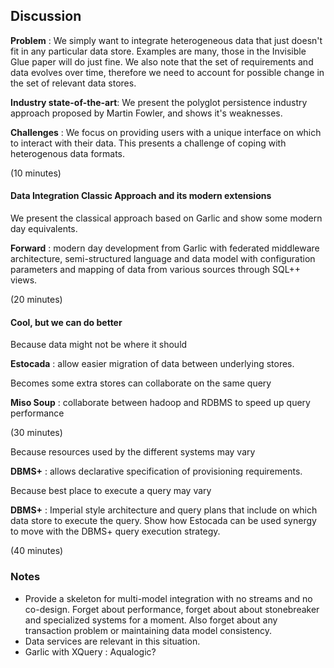## Discussion

**Problem** : We simply want to integrate heterogeneous data that just doesn't fit in any particular data store. Examples are many, those in the Invisible Glue paper will do just fine. We also note that the set of requirements and data evolves over time, therefore we need to account for possible change in the set of relevant data stores. 

**Industry state-of-the-art**: We present the polyglot persistence industry approach proposed by Martin Fowler, and shows it's weaknesses.

**Challenges** : We focus on providing users with a unique interface on which to interact with their data. This presents a challenge of coping with heterogenous data formats.

(10 minutes)

#### Data Integration Classic Approach and its modern extensions

We present the classical approach based on Garlic and show some modern day equivalents.

**Forward** : modern day development from Garlic with federated middleware architecture, semi-structured language and data model with configuration parameters and mapping of data from various sources through SQL++ views.

(20 minutes)

#### Cool, but we can do better

Because data might not be where it should 

**Estocada** : allow easier migration of data between underlying stores.

Becomes some extra stores can collaborate on the same query 

**Miso Soup** : collaborate between hadoop and RDBMS to speed up query performance

(30 minutes)

Because resources used by the different systems may vary

**DBMS+** : allows declarative specification of provisioning requirements.

Because best place to execute a query may vary

**DBMS+** : Imperial style architecture and query plans that include on which data store to execute the query. Show how Estocada can be used synergy to move with the DBMS+ query execution strategy.

(40 minutes)

### Notes

 - Provide a skeleton for multi-model integration with no streams and no co-design. Forget about performance, forget about about stonebreaker and specialized systems for a moment. Also forget about any transaction problem or maintaining data model consistency. 
 - Data services are relevant in this situation. 
 - Garlic with XQuery : Aqualogic?
